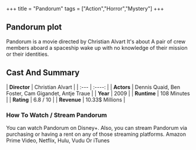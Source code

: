 +++
title = "Pandorum"
tags = ["Action","Horror","Mystery"]
+++
## Pandorum plot
Pandorum is a movie directed by Christian Alvart It's about A pair of crew members aboard a spaceship wake up with no knowledge of their mission or their identities.
## Cast And Summary
| **Director**      | Christian Alvart |
    | :---        |    :----:   |
    |  **Actors** | Dennis Quaid, Ben Foster, Cam Gigandet, Antje Traue |
    | **Year**   | 2009    |
    |  **Runtime** | 108 Minutes |
    |  **Rating** | 6.8 / 10 | 
    |  **Revenue** | 10.33$ Millions |
### How To Watch / Stream Pandorum
You can watch Pandorum on Disney+.
Also, you can stream Pandorum via purchasing or having a rent on any of those streaming platforms.
Amazon Prime Video, Netflix, Hulu, Vudu Or iTunes